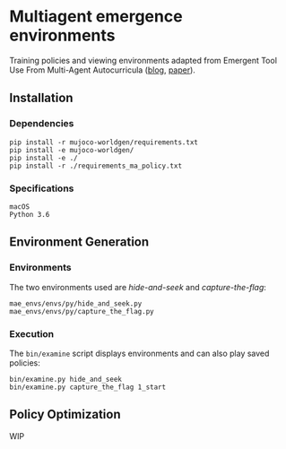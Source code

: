 # Multiagent emergence environments
Training policies and viewing environments adapted from Emergent Tool Use From Multi-Agent Autocurricula ([blog](https://openai.com/blog/emergent-tool-use/), [paper](https://arxiv.org/abs/1909.07528)).

## Installation
### Dependencies
```
pip install -r mujoco-worldgen/requirements.txt
pip install -e mujoco-worldgen/
pip install -e ./
pip install -r ./requirements_ma_policy.txt
```
### Specifications
```
macOS
Python 3.6
```

## Environment Generation
### Environments
The two environments used are *hide-and-seek* and *capture-the-flag*:
```
mae_envs/envs/py/hide_and_seek.py
mae_envs/envs/py/capture_the_flag.py
```
### Execution
The `bin/examine` script displays environments and can also play saved policies:
```
bin/examine.py hide_and_seek
bin/examine.py capture_the_flag 1_start
``` 

## Policy Optimization
WIP
